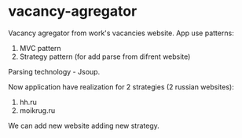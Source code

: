 # vacancy-agregator

Vacancy agregator from work's vacancies website.
App use patterns:
1. MVC pattern
2. Strategy pattern (for add parse from difrent website)

Parsing technology - Jsoup.

Now application have realization for 2 strategies (2 russian websites):
1. hh.ru
2. moikrug.ru

We can add new website adding new strategy.
